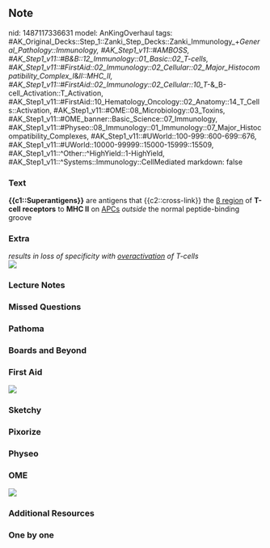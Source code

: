 ## Note
nid: 1487117336631
model: AnKingOverhaul
tags: #AK_Original_Decks::Step_1::Zanki_Step_Decks::Zanki_Immunology_+_General_Pathology::Immunology, #AK_Step1_v11::#AMBOSS, #AK_Step1_v11::#B&B::12_Immunology::01_Basic::02_T-cells, #AK_Step1_v11::#FirstAid::02_Immunology::02_Cellular::02_Major_Histocompatibility_Complex_I_&_II::MHC_II, #AK_Step1_v11::#FirstAid::02_Immunology::02_Cellular::10_T-_&_B-cell_Activation::T_Activation, #AK_Step1_v11::#FirstAid::10_Hematology_Oncology::02_Anatomy::14_T_Cells::Activation, #AK_Step1_v11::#OME::08_Microbiology::03_Toxins, #AK_Step1_v11::#OME_banner::Basic_Science::07_Immunology, #AK_Step1_v11::#Physeo::08_Immunology::01_Immunology::07_Major_Histocompatibility_Complexes, #AK_Step1_v11::#UWorld::100-999::600-699::676, #AK_Step1_v11::#UWorld::10000-99999::15000-15999::15509, #AK_Step1_v11::^Other::^HighYield::1-HighYield, #AK_Step1_v11::^Systems::Immunology::CellMediated
markdown: false

### Text
<div>
  <div>
    <b>{{c1::Superantigens}}</b> are antigens that
    {{c2::cross-link}} the <u>β region</u> of <b>T-cell
    receptors</b> to <b>MHC II</b> on <u>APCs</u> <i>outside</i>
    the normal peptide-binding groove
  </div>
</div>

### Extra
<div>
  <i>results in loss of specificity with <u>overactivation</u> of
  T-cells</i>
</div><img src="paste-203431125975516.jpg">

### Lecture Notes


### Missed Questions


### Pathoma


### Boards and Beyond


### First Aid
<img src="tmp7ErA6y.png">

### Sketchy


### Pixorize


### Physeo


### OME
<div class="ome-widget">
  <a href=
  "https://onlinemeded.org/spa/immunology?ref=anki"><img src=
  "_OME_AnkiFlashcards_Topic_5.png"></a>
</div>

### Additional Resources


### One by one

